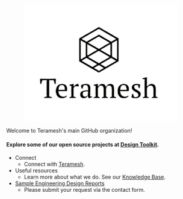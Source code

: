 <p align="center">
   <img src="https://github.com/Teramesh/.github/blob/main/profile/Logo_Light.jpg" width=410 alt="Teramesh Logo"/>
</p>

Welcome to Teramesh's main GitHub organization!

#### Explore some of our open source projects at [Design Toolkit](https://teramesh.tech/Resources/#Design-Toolkit/).

* Connect
    * Connect with [Teramesh](https://teramesh.tech/Contact/).
* Useful resources
    * Learn more about what we do. See our [Knowledge Base](https://teramesh.tech/Resources/#Knowledge-Base).
* [Sample Engineering Design Reports](https://teramesh.tech/Resources/#Work-Samples)
    * Please submit your request via the contact form.
<!--

**Here are some ideas to get you started:**

🙋‍♀️ A short introduction - what is your organization all about?
🌈 Contribution guidelines - how can the community get involved?
👩‍💻 Useful resources - where can the community find your docs? Is there anything else the community should know?
🍿 Fun facts - what does your team eat for breakfast?
🧙 Remember, you can do mighty things with the power of [Markdown](https://docs.github.com/github/writing-on-github/getting-started-with-writing-and-formatting-on-github/basic-writing-and-formatting-syntax)
-->

